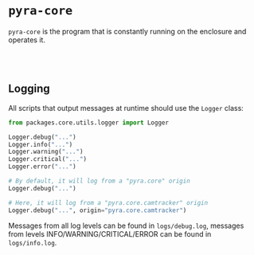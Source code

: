 # `pyra-core`

`pyra-core` is the program that is constantly running on the enclosure and operates it.

<br/>
<br/>

## Logging

All scripts that output messages at runtime should use the `Logger` class:

```python
from packages.core.utils.logger import Logger

Logger.debug("...")
Logger.info("...")
Logger.warning("...")
Logger.critical("...")
Logger.error("...")

# By default, it will log from a "pyra.core" origin
Logger.debug("...")

# Here, it will log from a "pyra.core.camtracker" origin
Logger.debug("...", origin="pyra.core.camtracker")
```

Messages from all log levels can be found in `logs/debug.log`, messages from levels INFO/WARNING/CRITICAL/ERROR can be found in `logs/info.log`.
